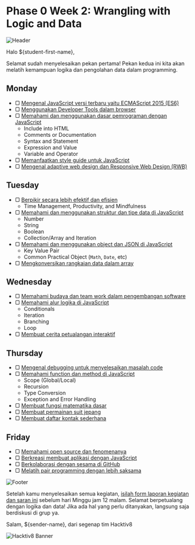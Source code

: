 # Phase 0 Week 2: Wrangling with Logic and Data

![Header](images/header.png)

Halo ${student-first-name},

Selamat sudah menyelesaikan pekan pertama! Pekan kedua ini kita akan melatih kemampuan logika dan pengolahan data dalam programming.

## Monday

- ▢ [Mengenal JavaScript versi terbaru yaitu ECMAScript 2015 (ES6)](week-2/js-ecmascript.md)
- ▢ [Menggunakan Developer Tools dalam browser](week-2/dev-tools.md)
- ▢ [Memahami dan menggunakan dasar pemrograman dengan JavaScript](week-2/js-basics.md)
  - Include into HTML
  - Comments or Documentation
  - Syntax and Statement
  - Expression and Value
  - Variable and Operator
- ▢ [Memanfaatkan style guide untuk JavaScript](week-1/js-style-guide.md)
- ▢ [Mengenal adaptive web design dan Responsive Web Design (RWB)](week-1/web-design.md)

## Tuesday

- ▢ [Berpikir secara lebih efektif dan efisien](week-2/thinking.md)
  - Time Management, Productivity, and Mindfulness
- ▢ [Memahami dan menggunakan struktur dan tipe data di JavaScript](week-2/js-data.md)
  - Number
  - String
  - Boolean
  - Collection/Array and Iteration
- ▢ [Memahami dan menggunakan object dan JSON di JavaScript](week-2/js-object-json.md)
  - Key Value Pair
  - Common Practical Object (`Math`, `Date`, etc)
- ▢ [Mengkonversikan rangkaian data dalam array](week-2/array-data-conversion.md)

## Wednesday

- ▢ [Memahami budaya dan team work dalam pengembangan software](week-2/software-culture-teamwork.md)
- ▢ [Memahami alur logika di JavaScript](week-2/js-logic.md)
  - Conditionals
  - Iteration
  - Branching
  - Loop
- ▢ [Membuat cerita petualangan interaktif](week-2/story-interactive.md)

## Thursday

- ▢ [Mengenal debugging untuk menyelesaikan masalah code](week-1/debugging.md)
- ▢ [Memahami function dan method di JavaScript](week-2/js-function-method.md)
  - Scope (Global/Local)
  - Recursion
  - Type Conversion
  - Exception and Error Handling
- ▢ [Membuat fungsi matematika dasar](week-2/math-basics.md)
- ▢ [Membuat permainan suit jepang](week-2/rock-paper-scissors.md)
- ▢ [Membuat daftar kontak sederhana](week-2/contact-list.md)

## Friday

- ▢ [Memahami open source dan fenomenanya](week-2/open-source.md)
- ▢ [Berkreasi membuat aplikasi dengan JavaScript](week-2/js-application.md)
- ▢ [Berkolaborasi dengan sesama di GitHub](week-2/github-collaboration.md)
- ▢ [Melatih pair programming dengan lebih saksama](week-2/pair-programming-practice.md)

![Footer](images/footer.png)

Setelah kamu menyelesaikan semua kegiatan, [isilah form laporan kegiatan dan saran ini](http://) sebelum hari Minggu jam 12 malam. Selamat berpetualang dengan logika dan data! Jika ada hal yang perlu ditanyakan, langsung saja berdiskusi di grup ya.

Salam,
${sender-name}, dari segenap tim Hacktiv8

![Hacktiv8 Banner](images/hacktiv8-banner.png)
